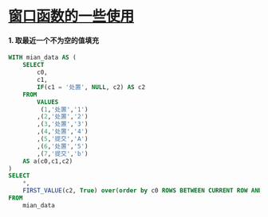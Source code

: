 # [窗口函数的一些使用](https://github.com/enderTree/gitblog/issues/5)

#### 1. 取最近一个不为空的值填充
```sql
WITH mian_data AS (
    SELECT
        c0,
        c1,
        IF(c1 = '处置', NULL, c2) AS c2
    FROM
        VALUES
         (1,'处置','1')
        ,(2,'处置','2')
        ,(3,'处置','3')
        ,(4,'处置','4')
        ,(5,'提交','A')
        ,(6,'处置','5')
        ,(7,'提交','b')
    AS a(c0,c1,c2)
)
SELECT 
    *,
    FIRST_VALUE(c2, True) over(order by c0 ROWS BETWEEN CURRENT ROW AND UNBOUNDED FOLLOWING)
FROM 
    mian_data 
```